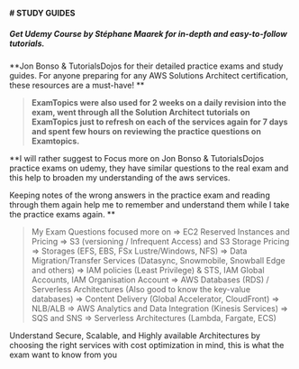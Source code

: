 **# STUDY GUIDES**

##### Get Udemy Course by Stéphane Maarek for in-depth and easy-to-follow tutorials. 

**Jon Bonso & TutorialsDojos for their detailed practice exams and study guides. For anyone preparing for any AWS Solutions Architect certification, these resources are a must-have!
**

> **ExamTopics were also used for 2 weeks on a daily revision into the exam, went through all the Solution Architect tutorials on ExamTopics just to refresh on each of the services again for 7 days and spent few hours on reviewing the practice questions on Examtopics.**

**I will rather suggest to Focus more on Jon Bonso & TutorialsDojos practice exams on udemy, they have similar questions to the real exam and this help to broaden my understanding of the aws services. 

Keeping notes of the wrong answers in the practice exam and reading through them again help me to remember and understand them while I take the practice exams again.
**

> My Exam Questions focused more on 
  => EC2 Reserved Instances and Pricing
  => S3 (versioning / Infrequent Access) and S3 Storage Pricing
  => Storages (EFS, EBS, FSx Lustre/Windows, NFS)
  => Data Migration/Transfer Services (Datasync, Snowmobile, Snowball Edge and others)
  => IAM policies (Least Privilege) & STS, IAM Global Accounts, IAM Organisation Account
  => AWS Databases (RDS) / Serverless Architectures (Also good to know the key-value databases)
  => Content Delivery (Global Accelerator, CloudFront)
  => NLB/ALB
  => AWS Analytics and Data Integration (Kinesis Services) 
  => SQS and SNS
  => Serverless Architectures (Lambda, Fargate, ECS)
  
Understand Secure, Scalable, and Highly available Architectures by choosing the right services with cost optimization in mind, this is what the exam want to know from you